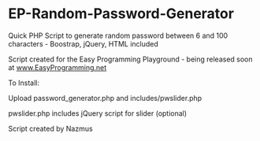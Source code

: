 # EP-Random-Password-Generator
Quick PHP Script to generate random password between 6 and 100 characters - Boostrap, jQuery, HTML included

Script created for the Easy Programming Playground - being released soon at www.EasyProgramming.net

To Install: 

Upload password_generator.php and includes/pwslider.php

pwslider.php includes jQuery script for slider (optional)

Script created by Nazmus
